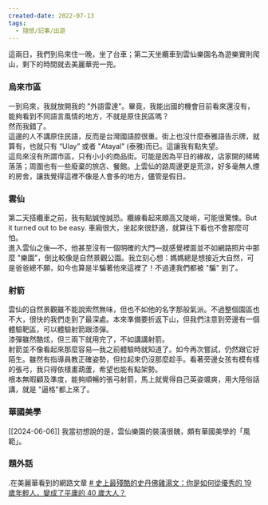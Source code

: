 ```yaml
---
created-date: 2022-07-13
tags:
  - 隨想/記事/出遊
---
```

這兩日，我們到烏來住一晚，坐了台車；第二天坐纜車到雲仙樂園名為遊樂實則爬山，剩下的時間就去美麗華兜一兜。

### 烏來市區

一到烏來，我就放開我的 "外語雷達"。畢竟，我能出國的機會目前看來還沒有，能夠看到不同語言風情的地方，不就是原住民區嗎？  
然而我錯了。  
這邊的人不講原住民語，反而是台灣國語腔很重。街上也沒什麼泰雅語告示牌，就算有，也就只有 “Ulay” 或者 "Atayal” (泰雅)而已。這讓我有點失望。  
這烏來沒有所謂市區，只有小小的商品街。可能是因為平日的緣故，店家開的稀稀落落；周圍也有一些廢棄的旅店、餐館。上雲仙的路周邊更是荒涼，好多毫無人煙的房舍，讓我覺得這裡不像是人會多的地方，儘管是假日。  

### 雲仙

第二天搭纜車之前，我有點誠惶誠恐。纜線看起來頗高又陡峭，可能很驚悚。But it turned out to be easy. 車廂很大，坐起來很舒適，就算往下看也不會那麼可怕。  
進入雲仙之後—不，他甚至沒有一個明確的大門—就感覺裡面並不如網路照片中那麼 "樂園”，倒比較像是自然景觀公園。我立刻心想：媽媽總是想接近大自然，可是爸爸總不願，如今也算是半騙著他來這裡了！不過連我們都被 "騙" 到了。  

### 射箭

雲仙的自然景觀雖不能說索然無味，但也不如他的名字那般氣派。不過整個園區也不大，很快的我們走到了最深處。本來準備要折返下山，但我們注意到旁邊有一個體驗靶區，可以體驗射箭跟漆彈。  
漆彈雖然酷炫，但三兩下就用完了，不如講講射箭。  
射箭並不像看起來那麼容易—我之前體驗時就知道了。如今再次嘗試，仍然跟它好陌生。雖然有指導員教正確姿勢，但拉起來仍沒那麼趁手。看著旁邊女孩有模有樣的張弓，我只得依樣畫葫蘆，希望也能有點架勢。  
根本無暇顧及準度，能夠順暢的張弓射箭，馬上就覺得自己英姿颯爽，用大陸俗話講，就是 "逼格"都上來了。  

### 華國美學
[[2024-06-06]] 我當初想說的是，雲仙樂園的裝潢很醜，頗有華國美學的「風範」。

### 題外話

.在美麗華看到的網路文章 [# 史上最殘酷的史丹佛雞湯文：你是如何從優秀的 19 歲年輕人，變成了平庸的 40 歲大人？](https://buzzorange.com/techorange/2017/07/17/stanford-speech-how-you-become-ordinary/)